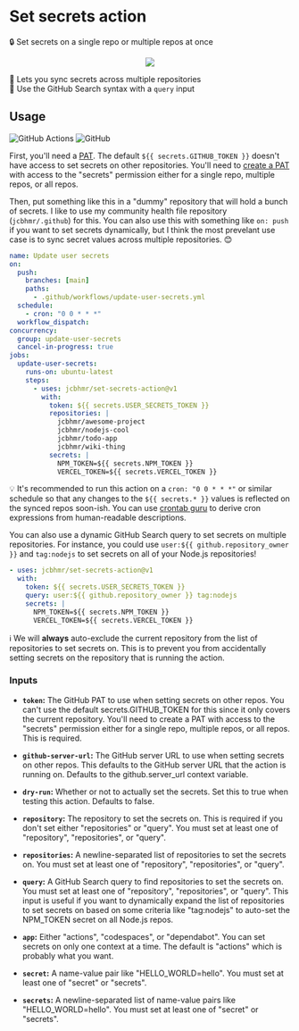 # Set secrets action

🔒 Set secrets on a single repo or multiple repos at once

<div align="center">

![](https://user-images.githubusercontent.com/61068799/241797648-5b80f961-78cc-4e3a-a302-637e6cea2bff.png)

</div>

🔄 Lets you sync secrets across multiple repositories \
🔎 Use the GitHub Search syntax with a `query` input

## Usage

![GitHub Actions](https://img.shields.io/static/v1?style=for-the-badge&message=GitHub+Actions&color=2088FF&logo=GitHub+Actions&logoColor=FFFFFF&label=)
![GitHub](https://img.shields.io/static/v1?style=for-the-badge&message=GitHub&color=181717&logo=GitHub&logoColor=FFFFFF&label=)

First, you'll need a [PAT]. The default `${{ secrets.GITHUB_TOKEN }}` doesn't
have access to set secrets on other repositories. You'll need to [create a PAT]
with access to the "secrets" permission either for a single repo, multiple
repos, or all repos.

Then, put something like this in a "dummy" repository that will hold a bunch of
secrets. I like to use my community health file repository (`jcbhmr/.github`)
for this. You can also use this with something like `on: push` if you want to
set secrets dynamically, but I think the most prevelant use case is to sync
secret values across multiple repositories. 😊

```yml
name: Update user secrets
on:
  push:
    branches: [main]
    paths:
      - .github/workflows/update-user-secrets.yml
  schedule:
    - cron: "0 0 * * *"
  workflow_dispatch:
concurrency:
  group: update-user-secrets
  cancel-in-progress: true
jobs:
  update-user-secrets:
    runs-on: ubuntu-latest
    steps:
      - uses: jcbhmr/set-secrets-action@v1
        with:
          token: ${{ secrets.USER_SECRETS_TOKEN }}
          repositories: |
            jcbhmr/awesome-project
            jcbhmr/nodejs-cool
            jcbhmr/todo-app
            jcbhmr/wiki-thing
          secrets: |
            NPM_TOKEN=${{ secrets.NPM_TOKEN }}
            VERCEL_TOKEN=${{ secrets.VERCEL_TOKEN }}
```

💡 It's recommended to run this action on a `cron: "0 0 * * *"` or similar
schedule so that any changes to the `${{ secrets.* }}` values is reflected on
the synced repos soon-ish. You can use [crontab guru] to derive cron expressions
from human-readable descriptions.

You can also use a dynamic GitHub Search query to set secrets on multiple
repositories. For instance, you could use `user:${{ github.repository_owner }}`
and `tag:nodejs` to set secrets on all of your Node.js repositories!

```yml
- uses: jcbhmr/set-secrets-action@v1
  with:
    token: ${{ secrets.USER_SECRETS_TOKEN }}
    query: user:${{ github.repository_owner }} tag:nodejs
    secrets: |
      NPM_TOKEN=${{ secrets.NPM_TOKEN }}
      VERCEL_TOKEN=${{ secrets.VERCEL_TOKEN }}
```

ℹ We will **always** auto-exclude the current repository from the list of
repositories to set secrets on. This is to prevent you from accidentally setting
secrets on the repository that is running the action.

### Inputs

- **`token`:** The GitHub PAT to use when setting secrets on other repos. You
  can't use the default secrets.GITHUB_TOKEN for this since it only covers the
  current repository. You'll need to create a PAT with access to the "secrets"
  permission either for a single repo, multiple repos, or all repos. This is
  required.

- **`github-server-url`:** The GitHub server URL to use when setting secrets on
  other repos. This defaults to the GitHub server URL that the action is running
  on. Defaults to the github.server_url context variable.

- **`dry-run`:** Whether or not to actually set the secrets. Set this to true
  when testing this action. Defaults to false.

- **`repository`:** The repository to set the secrets on. This is required if
  you don't set either "repositories" or "query". You must set at least one of
  "repository", "repositories", or "query".

- **`repositories`:** A newline-separated list of repositories to set the
  secrets on. You must set at least one of "repository", "repositories", or
  "query".

- **`query`:** A GitHub Search query to find repositories to set the secrets on.
  You must set at least one of "repository", "repositories", or "query". This
  input is useful if you want to dynamically expand the list of repositories to
  set secrets on based on some criteria like "tag:nodejs" to auto-set the
  NPM_TOKEN secret on all Node.js repos.

- **`app`:** Either "actions", "codespaces", or "dependabot". You can set
  secrets on only one context at a time. The default is "actions" which is
  probably what you want.

- **`secret`:** A name-value pair like "HELLO_WORLD=hello". You must set at
  least one of "secret" or "secrets".

- **`secrets`:** A newline-separated list of name-value pairs like
  "HELLO_WORLD=hello". You must set at least one of "secret" or "secrets".

<!-- prettier-ignore-start -->
[crontab guru]: https://crontab.guru/
[PAT]: https://docs.github.com/en/github/authenticating-to-github/keeping-your-account-and-data-secure/creating-a-personal-access-token
[create a PAT]: https://github.com/settings/tokens?type=beta
<!-- prettier-ignore-end -->

